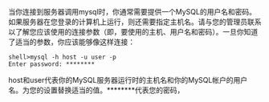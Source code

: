 当你连接到服务器调用mysql时，你通常需要提供一个MySQL的用户名和密码。如果服务器在您登录的计算机上运行，则还需要指定主机名。请与您的管理员联系以了解您应该使用的连接参数（即，要使用的主机、用户名和密码）。一旦你知道了适当的参数，你应该能够像这样连接：

```
shell>mysql -h host -u user -p
Enter password: ********
```

host和user代表你的MySQL服务器运行时的主机名和你的MySQL帐户的用户名。为您的设置替换适当的值。\*\*\*\*\*\*\*\*代表您的密码，

